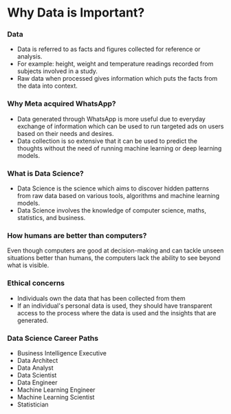 # Why Data is Important?

### Data

* Data is referred to as facts and figures collected for reference or analysis. 
* For example: height, weight and temperature readings recorded from subjects involved in a study.
* Raw data when processed gives information which puts the facts from the data into context.

### Why Meta acquired WhatsApp?

* Data generated through WhatsApp is more useful due to everyday exchange of information which can be used to run targeted ads on users based on their needs and desires.
* Data collection is so extensive that it can be used to predict the thoughts without the need of running machine learning or deep learning models.

### What is Data Science?

* Data Science is the science which aims to discover hidden patterns from raw data based on various tools, algorithms and machine learning models.
* Data Science involves the knowledge of computer science, maths, statistics, and business.

### How humans are better than computers?

Even though computers are good at decision-making and can tackle unseen situations better than humans, the computers lack the ability to see beyond what is visible.


### Ethical concerns

* Individuals own the data that has been collected from them
* If an individual's personal data is used, they should have transparent access to the process where the data is used and the insights that are generated.

### Data Science Career Paths

* Business Intelligence Executive
* Data Architect
* Data Analyst
* Data Scientist
* Data Engineer
* Machine Learning Engineer
* Machine Learning Scientist
* Statistician



